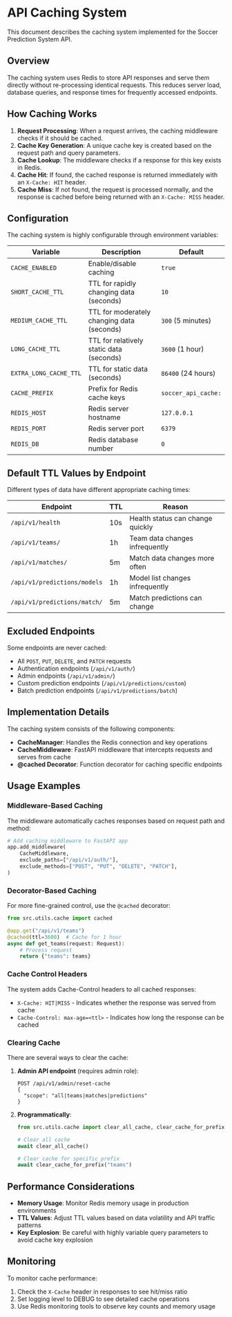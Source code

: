 # API Caching System

This document describes the caching system implemented for the Soccer Prediction System API.

## Overview

The caching system uses Redis to store API responses and serve them directly without re-processing identical requests. This reduces server load, database queries, and response times for frequently accessed endpoints.

## How Caching Works

1. **Request Processing**: When a request arrives, the caching middleware checks if it should be cached.
2. **Cache Key Generation**: A unique cache key is created based on the request path and query parameters.
3. **Cache Lookup**: The middleware checks if a response for this key exists in Redis.
4. **Cache Hit**: If found, the cached response is returned immediately with an `X-Cache: HIT` header.
5. **Cache Miss**: If not found, the request is processed normally, and the response is cached before being returned with an `X-Cache: MISS` header.

## Configuration

The caching system is highly configurable through environment variables:

| Variable | Description | Default |
|----------|-------------|---------|
| `CACHE_ENABLED` | Enable/disable caching | `true` |
| `SHORT_CACHE_TTL` | TTL for rapidly changing data (seconds) | `10` |
| `MEDIUM_CACHE_TTL` | TTL for moderately changing data (seconds) | `300` (5 minutes) |
| `LONG_CACHE_TTL` | TTL for relatively static data (seconds) | `3600` (1 hour) |
| `EXTRA_LONG_CACHE_TTL` | TTL for static data (seconds) | `86400` (24 hours) |
| `CACHE_PREFIX` | Prefix for Redis cache keys | `soccer_api_cache:` |
| `REDIS_HOST` | Redis server hostname | `127.0.0.1` |
| `REDIS_PORT` | Redis server port | `6379` |
| `REDIS_DB` | Redis database number | `0` |

## Default TTL Values by Endpoint

Different types of data have different appropriate caching times:

| Endpoint | TTL | Reason |
|----------|-----|--------|
| `/api/v1/health` | 10s | Health status can change quickly |
| `/api/v1/teams/` | 1h | Team data changes infrequently |
| `/api/v1/matches/` | 5m | Match data changes more often |
| `/api/v1/predictions/models` | 1h | Model list changes infrequently |
| `/api/v1/predictions/match/` | 5m | Match predictions can change |

## Excluded Endpoints

Some endpoints are never cached:

- All `POST`, `PUT`, `DELETE`, and `PATCH` requests
- Authentication endpoints (`/api/v1/auth/`)
- Admin endpoints (`/api/v1/admin/`)
- Custom prediction endpoints (`/api/v1/predictions/custom`)
- Batch prediction endpoints (`/api/v1/predictions/batch`)

## Implementation Details

The caching system consists of the following components:

- **CacheManager**: Handles the Redis connection and key operations
- **CacheMiddleware**: FastAPI middleware that intercepts requests and serves from cache
- **@cached Decorator**: Function decorator for caching specific endpoints

## Usage Examples

### Middleware-Based Caching

The middleware automatically caches responses based on request path and method:

```python
# Add caching middleware to FastAPI app
app.add_middleware(
    CacheMiddleware,
    exclude_paths=["/api/v1/auth/"],
    exclude_methods=["POST", "PUT", "DELETE", "PATCH"],
)
```

### Decorator-Based Caching

For more fine-grained control, use the `@cached` decorator:

```python
from src.utils.cache import cached

@app.get("/api/v1/teams")
@cached(ttl=3600)  # Cache for 1 hour
async def get_teams(request: Request):
    # Process request
    return {"teams": teams}
```

### Cache Control Headers

The system adds Cache-Control headers to all cached responses:

- `X-Cache: HIT|MISS` - Indicates whether the response was served from cache
- `Cache-Control: max-age=<ttl>` - Indicates how long the response can be cached

### Clearing Cache

There are several ways to clear the cache:

1. **Admin API endpoint** (requires admin role):
   ```
   POST /api/v1/admin/reset-cache
   {
     "scope": "all|teams|matches|predictions"
   }
   ```

2. **Programmatically**:
   ```python
   from src.utils.cache import clear_all_cache, clear_cache_for_prefix
   
   # Clear all cache
   await clear_all_cache()
   
   # Clear cache for specific prefix
   await clear_cache_for_prefix("teams")
   ```

## Performance Considerations

- **Memory Usage**: Monitor Redis memory usage in production environments
- **TTL Values**: Adjust TTL values based on data volatility and API traffic patterns
- **Key Explosion**: Be careful with highly variable query parameters to avoid cache key explosion

## Monitoring

To monitor cache performance:

1. Check the `X-Cache` header in responses to see hit/miss ratio
2. Set logging level to DEBUG to see detailed cache operations
3. Use Redis monitoring tools to observe key counts and memory usage 